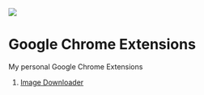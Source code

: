 ![](https://upload.wikimedia.org/wikipedia/commons/thumb/e/e1/Google_Chrome_icon_%28February_2022%29.svg/48px-Google_Chrome_icon_%28February_2022%29.svg.png)
# Google Chrome Extensions 
My personal Google Chrome Extensions

1. [Image Downloader](https://github.com/cosmopolityan/image_downloader)


